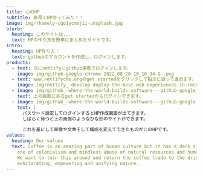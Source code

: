 ```yaml
---
title: 心のHP
subtitle: 素早くHP作ってみた！！
image: img/rhamely-cqo1ycmxjii-unsplash.jpg
blurb:
  heading: このサイトは...
  text: HPの作り方を簡単にまとめたサイトです。
intro:
  heading: HP作り方！
  text: githubのアカウントを作成し、ログインします。
products:
  - text: 次にnetlifyにgithub連携でログインします。
    image: img/github-google-chrome-2022_08_20-10_10_34-2-.png
  - text: www.netlifycms.orgのget startedをクリックして指示に従って進めます。
    image: img/netlify_-develop-deploy-the-best-web-experiences-in-record-time-google-chrome-2022_08_20-10_18_42-3-.png
  - image: img/github_-where-the-world-builds-software-·-github-google-chrome-2022_08_15-11_49_20-2-.png
    text: 上の画面にあるget startedからログインできます。
  - image: img/github_-where-the-world-builds-software-·-github-google-chrome-2022_08_15-11_05_28-2-.png
    text: |
      パスワード設定してログインするとHP作成画面が出てきます。
      しばらく待つと上の画面のようなひな形のサイトができます。

      これを基にして画像や文章そして構成を変えてできたものがこのHPです。
values:
  heading: Our values
  text: Coffee is an amazing part of human culture but it has a dark side too –
    one of colonialism and mindless abuse of natural resources and human lives.
    We want to turn this around and return the coffee trade to the drink’s
    exhilarating, empowering and unifying nature.
---
```

